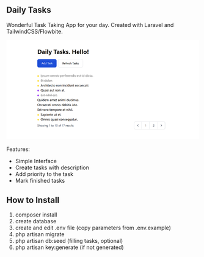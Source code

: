 ## Daily Tasks

Wonderful Task Taking App for your day. Created with Laravel and TailwindCSS/Flowbite.

<p align="center">
    <img src="https://raw.githubusercontent.com/h33k/Daily-Tasks/main/preview.png">
</p>

Features:
- Simple Interface
- Create tasks with description
- Add priority to the task
- Mark finished tasks

## How to Install

1. composer install
2. create database
3. create and edit .env file (copy parameters from .env.example)
4. php artisan migrate
5. php artisan db:seed (filling tasks, optional)
6. php artisan key:generate (if not generated)
